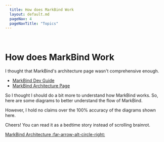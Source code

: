```yaml
---
  title: How does MarkBind Work
  layout: default.md
  pageNav: 4
  pageNavTitle: "Topics"
---
```



<br>

# How does MarkBind Work

I thought that MarkBind's architecture page wasn't comprehensive enough. 

* [MarkBind Dev Guide](https://markbind.org/devdocs/devGuide/devGuide.html)
* [MarkBind Architecture Page](https://markbind.org/devdocs/devGuide/design/architecture.html)

So I thought I should do a bit more to understand how MarkBind works. So, here are some diagrams to better understand the flow of MarkBind.

However, I hold no claims over the 100% accuracy of the diagrams shown here.

Cheers! You can read it as a bedtime story instead of scrolling brainrot.

<div class="clearfix">
  <span class="float-end"><a class="btn btn-light" href="/contents/architecture.html">
    <md> MarkBind Architecture :far-arrow-alt-circle-right: </md>
    </a>
  </span>
</div>

<br>